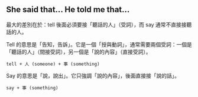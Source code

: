 ## She said that... He told me that...

最大的差別在於：tell 後面必須要接「聽話的人」（受詞），而 say 通常不直接接聽話的人。

Tell 的意思是「告知，告訴」。它是一個「授與動詞」，通常需要兩個受詞：一個是「聽話的人」（間接受詞），另一個是「說的內容」（直接受詞）。

`tell + 人 (someone) + 事 (something)`

Say 的意思是「說，說出」。它只強調「說的內容」，後面直接接「說的話」。

`say + 事 (something)`

